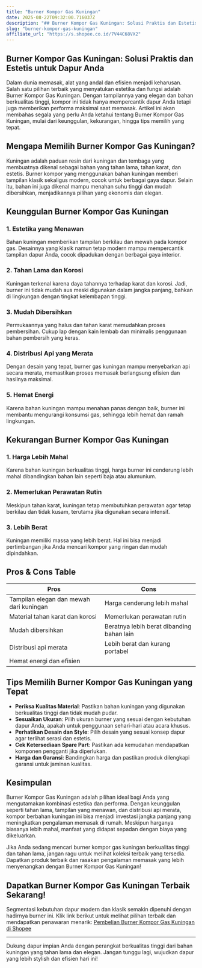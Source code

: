 ```yaml
---
title: "Burner Kompor Gas Kuningan"
date: 2025-08-22T09:32:00.716037Z
description: "## Burner Kompor Gas Kuningan: Solusi Praktis dan Estetis untuk Dapur Anda..."
slug: "burner-kompor-gas-kuningan"
affiliate_url: "https://s.shopee.co.id/7V44C68VX2"
---
```

## Burner Kompor Gas Kuningan: Solusi Praktis dan Estetis untuk Dapur Anda

Dalam dunia memasak, alat yang andal dan efisien menjadi keharusan. Salah satu pilihan terbaik yang menyatukan estetika dan fungsi adalah Burner Kompor Gas Kuningan. Dengan tampilannya yang elegan dan bahan berkualitas tinggi, kompor ini tidak hanya mempercantik dapur Anda tetapi juga memberikan performa maksimal saat memasak. Artikel ini akan membahas segala yang perlu Anda ketahui tentang Burner Kompor Gas Kuningan, mulai dari keunggulan, kekurangan, hingga tips memilih yang tepat.

## Mengapa Memilih Burner Kompor Gas Kuningan?

Kuningan adalah paduan resin dari kuningan dan tembaga yang membuatnya dikenal sebagai bahan yang tahan lama, tahan karat, dan estetis. Burner kompor yang menggunakan bahan kuningan memberi tampilan klasik sekaligus modern, cocok untuk berbagai gaya dapur. Selain itu, bahan ini juga dikenal mampu menahan suhu tinggi dan mudah dibersihkan, menjadikannya pilihan yang ekonomis dan elegan.

## Keunggulan Burner Kompor Gas Kuningan

### 1. Estetika yang Menawan
Bahan kuningan memberikan tampilan berkilau dan mewah pada kompor gas. Desainnya yang klasik namun tetap modern mampu mempercantik tampilan dapur Anda, cocok dipadukan dengan berbagai gaya interior.

### 2. Tahan Lama dan Korosi
Kuningan terkenal karena daya tahannya terhadap karat dan korosi. Jadi, burner ini tidak mudah aus meski digunakan dalam jangka panjang, bahkan di lingkungan dengan tingkat kelembapan tinggi.

### 3. Mudah Dibersihkan
Permukaannya yang halus dan tahan karat memudahkan proses pembersihan. Cukup lap dengan kain lembab dan minimalis penggunaan bahan pembersih yang keras.

### 4. Distribusi Api yang Merata
Dengan desain yang tepat, burner gas kuningan mampu menyebarkan api secara merata, memastikan proses memasak berlangsung efisien dan hasilnya maksimal.

### 5. Hemat Energi
Karena bahan kuningan mampu menahan panas dengan baik, burner ini membantu mengurangi konsumsi gas, sehingga lebih hemat dan ramah lingkungan.

## Kekurangan Burner Kompor Gas Kuningan

### 1. Harga Lebih Mahal
Karena bahan kuningan berkualitas tinggi, harga burner ini cenderung lebih mahal dibandingkan bahan lain seperti baja atau alumunium.

### 2. Memerlukan Perawatan Rutin
Meskipun tahan karat, kuningan tetap membutuhkan perawatan agar tetap berkilau dan tidak kusam, terutama jika digunakan secara intensif.

### 3. Lebih Berat
Kuningan memiliki massa yang lebih berat. Hal ini bisa menjadi pertimbangan jika Anda mencari kompor yang ringan dan mudah dipindahkan.

## Pros & Cons Table

| **Pros**                                   | **Cons**                                         |
|--------------------------------------------|------------------------------------------------|
| Tampilan elegan dan mewah dari kuningan | Harga cenderung lebih mahal                   |
| Material tahan karat dan korosi         | Memerlukan perawatan rutin                  |
| Mudah dibersihkan                         | Beratnya lebih berat dibanding bahan lain  |
| Distribusi api merata                     | Lebih berat dan kurang portabel            |
| Hemat energi dan efisien                   |                                               |

## Tips Memilih Burner Kompor Gas Kuningan yang Tepat

- **Periksa Kualitas Material**: Pastikan bahan kuningan yang digunakan berkualitas tinggi dan tidak mudah pudar.
- **Sesuaikan Ukuran**: Pilih ukuran burner yang sesuai dengan kebutuhan dapur Anda, apakah untuk penggunaan sehari-hari atau acara khusus.
- **Perhatikan Desain dan Style**: Pilih desain yang sesuai konsep dapur agar terlihat serasi dan estetis.
- **Cek Ketersediaan Spare Part**: Pastikan ada kemudahan mendapatkan komponen pengganti jika diperlukan.
- **Harga dan Garansi**: Bandingkan harga dan pastikan produk dilengkapi garansi untuk jaminan kualitas.

## Kesimpulan

Burner Kompor Gas Kuningan adalah pilihan ideal bagi Anda yang mengutamakan kombinasi estetika dan performa. Dengan keunggulan seperti tahan lama, tampilan yang menawan, dan distribusi api merata, kompor berbahan kuningan ini bisa menjadi investasi jangka panjang yang meningkatkan pengalaman memasak di rumah. Meskipun harganya biasanya lebih mahal, manfaat yang didapat sepadan dengan biaya yang dikeluarkan.

Jika Anda sedang mencari burner kompor gas kuningan berkualitas tinggi dan tahan lama, jangan ragu untuk melihat koleksi terbaik yang tersedia. Dapatkan produk terbaik dan rasakan pengalaman memasak yang lebih menyenangkan dengan Burner Kompor Gas Kuningan!

## Dapatkan Burner Kompor Gas Kuningan Terbaik Sekarang!

Segmentasi kebutuhan dapur modern dan klasik semakin dipenuhi dengan hadirnya burner ini. Klik link berikut untuk melihat pilihan terbaik dan mendapatkan penawaran menarik: [Pembelian Burner Kompor Gas Kuningan di Shopee](https://s.shopee.co.id/7V44C68VX2)

---

Dukung dapur impian Anda dengan perangkat berkualitas tinggi dari bahan kuningan yang tahan lama dan elegan. Jangan tunggu lagi, wujudkan dapur yang lebih stylish dan efisien hari ini!